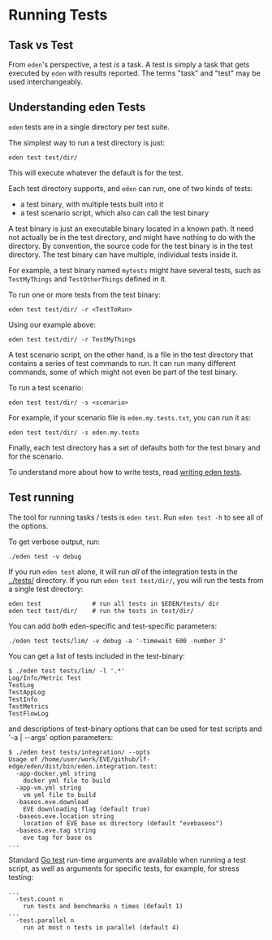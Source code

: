 # Running Tests

## Task vs Test

From `eden`'s perspective, a test _is_ a task. A test is simply a task that gets
executed by `eden` with results reported. The terms "task" and "test" may be used
interchangeably.

## Understanding eden Tests

`eden` tests are in a single directory per test suite.

The simplest way to run a test directory is just:

```console
eden test test/dir/
```

This will execute whatever the default is for the test.

Each test directory supports, and `eden` can run, one of two kinds of tests:

* a test binary, with multiple tests built into it
* a test scenario script, which also can call the test binary

A test binary is just an executable binary located in a known path. It need not
actually be in the test directory, and might have nothing to do with the
directory. By convention, the source code for the test binary is in the
test directory. The test binary can have multiple, individual tests inside it.

For example, a test binary named `mytests` might have several tests, such as
`TestMyThings` and `TestOtherThings` defined in it.

To run one or more tests from the test binary:

```console
eden test test/dir/ -r <TestToRun>
```

Using our example above:

```console
eden test test/dir/ -r TestMyThings
```

A test scenario script, on the other hand, is a file in the test directory that
contains a series of test commands to run. It can run many different commands,
some of which might not even be part of the test binary.

To run a test scenario:

```console
eden test test/dir/ -s <scenario>
```

For example, if your scenario file is `eden.my.tests.txt`, you can run it as:

```console
eden test test/dir/ -s eden.my.tests
```

Finally, each test directory has a set of defaults both for the test binary and
for the scenario.

To understand more about how to write tests, read
[writing eden tests](./task-writing.md).

## Test running

The tool for running tasks / tests is `eden test`. Run `eden test -h` to see all
of the options.

To get verbose output, run:

```console
./eden test -v debug
```

If you run `eden test` alone, it will run _all_ of the integration tests in
the [../tests/](../tests/) directory. If you run `eden test test/dir/`, you will
run the tests from a single test directory:

```console
eden test              # run all tests in $EDEN/tests/ dir
eden test test/dir/    # run the tests in test/dir/
```

You can add both eden-specific and test-specific parameters:

```console
./eden test tests/lim/ -v debug -a '-timewait 600 -number 3'
```

You can get a list of tests included in the test-binary:

```console
$ ./eden test tests/lim/ -l '.*'
Log/Info/Metric Test
TestLog
TestAppLog
TestInfo
TestMetrics
TestFlowLog
```

and descriptions of test-binary options that can be used for test scripts
and '-a | --args' option parameters:

```console
$ ./eden test tests/integration/ --opts
Usage of /home/user/work/EVE/github/lf-edge/eden/dist/bin/eden.integration.test:
  -app-docker.yml string
    docker yml file to build
  -app-vm.yml string
    vm yml file to build
  -baseos.eve.download
    EVE downloading flag (default true)
  -baseos.eve.location string
    location of EVE base os directory (default "evebaseos")
  -baseos.eve.tag string
    eve tag for base os
...
```

Standard [Go test](https://pkg.go.dev/testing) run-time arguments are available
when running a test script, as well as arguments for specific tests, for example,
for stress testing:

```console
...
  -test.count n
    run tests and benchmarks n times (default 1)
...
  -test.parallel n
    run at most n tests in parallel (default 4)
```
